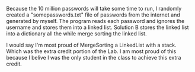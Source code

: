 Because the 10 million passwords will take some time to run, I randomly created a "somepasswords.txt" file of passwords from the internet and generated by myself. The program reads each password and ignores the username and stores them into a linked list. Solution B stores the linked list into a dictionary all the while merge sorting the linked list.

I would say I'm most proud of MergeSorting a LinkedList with a stack. Which was the extra credit portion of the Lab. I am most proud of this because I belive I was the only student in the class to achieve this extra credit.
